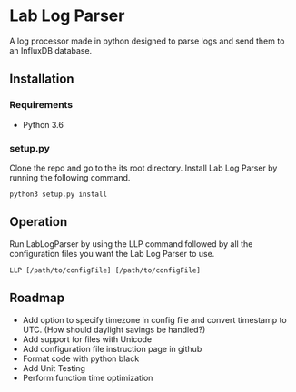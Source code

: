 # Lab Log Parser
A log processor made in python designed to parse logs and send them to an InfluxDB database.
## Installation
### Requirements
* Python 3.6
### setup.py
Clone the repo and go to the its root directory. Install Lab Log Parser by running the following command.
```
python3 setup.py install
```
## Operation
Run LabLogParser by using the LLP command followed by all the configuration files you want the Lab Log Parser to use.
```
LLP [/path/to/configFile] [/path/to/configFile]
```
## Roadmap
* Add option to specify timezone in config file and convert timestamp to UTC.  (How should daylight savings be handled?)
* Add support for files with Unicode
* Add configuration file instruction page in github
* Format code with python black
* Add Unit Testing
* Perform function time optimization
